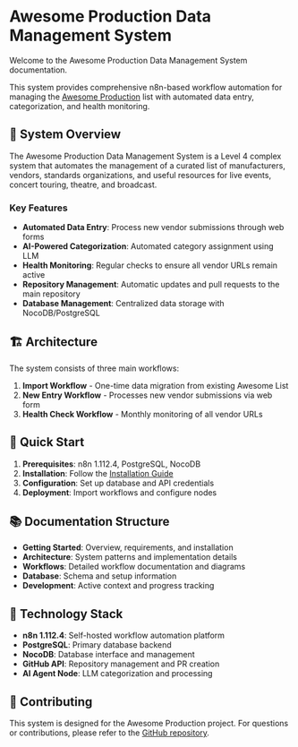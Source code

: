 # Awesome Production Data Management System

Welcome to the Awesome Production Data Management System documentation.

This system provides comprehensive n8n-based workflow automation for managing the [Awesome Production](https://github.com/Capp3/awesome-production) list with automated data entry, categorization, and health monitoring.

## 🎯 System Overview

The Awesome Production Data Management System is a Level 4 complex system that automates the management of a curated list of manufacturers, vendors, standards organizations, and useful resources for live events, concert touring, theatre, and broadcast.

### Key Features

- **Automated Data Entry**: Process new vendor submissions through web forms
- **AI-Powered Categorization**: Automated category assignment using LLM
- **Health Monitoring**: Regular checks to ensure all vendor URLs remain active
- **Repository Management**: Automatic updates and pull requests to the main repository
- **Database Management**: Centralized data storage with NocoDB/PostgreSQL

## 🏗️ Architecture

The system consists of three main workflows:

1. **Import Workflow** - One-time data migration from existing Awesome List
2. **New Entry Workflow** - Processes new vendor submissions via web form
3. **Health Check Workflow** - Monthly monitoring of all vendor URLs

## 🚀 Quick Start

1. **Prerequisites**: n8n 1.112.4, PostgreSQL, NocoDB
2. **Installation**: Follow the [Installation Guide](docs/installation.md)
3. **Configuration**: Set up database and API credentials
4. **Deployment**: Import workflows and configure nodes

## 📚 Documentation Structure

- **Getting Started**: Overview, requirements, and installation
- **Architecture**: System patterns and implementation details
- **Workflows**: Detailed workflow documentation and diagrams
- **Database**: Schema and setup information
- **Development**: Active context and progress tracking

## 🔧 Technology Stack

- **n8n 1.112.4**: Self-hosted workflow automation platform
- **PostgreSQL**: Primary database backend
- **NocoDB**: Database interface and management
- **GitHub API**: Repository management and PR creation
- **AI Agent Node**: LLM categorization and processing

## 📖 Contributing

This system is designed for the Awesome Production project. For questions or contributions, please refer to the [GitHub repository](https://github.com/Capp3/awesome-production).
